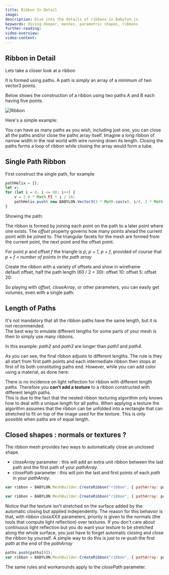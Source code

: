 ```yaml
---
title: Ribbon In Detail
image: 
description: Dive into the details of ribbons in Babylon.js.
keywords: diving deeper, meshes, parametric shapes, ribbons
further-reading:
video-overview:
video-content:
---
```


## Ribbon in Detail
Lets take a closer look at a ribbon
 
It is formed using paths. A path is simply an array of a minimum of two vector3 points.  

Below shows the construction of a ribbon using two paths A and B each having five points. 

![Ribbon](/img/how_to/ribbon/ribbon.png)

Here's a simple example:

<Playground id="#MZ7QRG#1194" title="Simple Ribbon Example" description="Simple ribbon example."/>

You can have as many paths as you wish, including just one, you can close all the paths and/or close the paths array itself. Imagine a long ribbon of narrow width in the real world with wire running down its length. Closing the paths forms a loop of ribbon while closing the array would form a tube.

## Single Path Ribbon

First construct the single path, for example
```javascript
pathHelix = [];
let v;
for (let i = 0; i <= 60; i++) {
	v = 2.0 * Math.PI * i / 20;
	pathHelix.push( new BABYLON.Vector3(3 * Math.cos(v), i/4, 3 * Math.sin(v)) );
}
```

Showing the path: <Playground id="#F6JW5W#12" title="Showing Ribbon Path" description="Simple example of showing ribbon path."/>

The ribbon is formed by joining each point on the path to a later point where one exists. The *offset* property governs how many points ahead the current point with be joined to. The triangular facets for the mesh are formed from the current point, the next point and the offset point.

For point *p* and offset *f* the triangle is *p*, *p + 1*, *p + f*, provided of course that *p + f &lt; number of points in the path array*

Create the ribbon with a variety of offsets and show in wireframe  
default offset, half the path length (60 / 2 = 30): <Playground id="#F6JW5W#13" title="Create a Ribbon Example 1" description="Simple example of creating a ribbon with varying properties."/> 
offset 10: <Playground id="#F6JW5W#14" title="Create a Ribbon Example 2" description="Simple example of creating a ribbon with varying properties."/> 
offset 5: <Playground id="#F6JW5W#15" title="Create a Ribbon Example 3" description="Simple example of creating a ribbon with varying properties."/> 
offset 20: <Playground id="#F6JW5W#16" title="Create a Ribbon Example 4" description="Simple example of creating a ribbon with varying properties."/>


So playing with _offset_, _closeArray_, or other parameters, you can easily get volumes, even with a single path: <Playground id="#F6JW5W#17" title="Create a Ribbon Example 5" description="Simple example of creating a ribbon with varying properties."/>

## Length of Paths
It's not mandatory that all the ribbon paths have the same length, but it is not recommended.  
The best way to emulate different lengths for some parts of your mesh is then to simply use many ribbons.
  
In this example: <Playground id="#88AZQ#16" title="Create a Ribbon With Path Lengths" description="Simple example of creating a ribbon using path lengths."/>
_path2_ and _path3_ are longer than _path1_ and _path4_.

As you can see, the final ribbon adjusts to different lengths. The rule is they all start from first path points and each intermediate ribbon then stops at first of its both constituting paths end. However, while you can add color using a material, as done here: <Playground id="#88AZQ#17" title="Create a Colored Ribbon" description="Simple example of creating a colred ribbon."/>

There is no incidence on light reflection for ribbon with different length paths. 
Therefore you **can't add a texture**  to a ribbon constructed with different length paths.  
This is due to the fact that the nested ribbon texturing algorithm only knows how to deal with a unique length for all paths. 
When applying a texture the algorithm assumes that the ribbon can be unfolded into a rectangle that can stretched to fit on top of the image used for the texture. 
This is only possible when paths are of equal length.

## Closed shapes : normals or textures ?

The ribbon mesh provides two ways to automatically close an unclosed shape.
  
* _closeArray_ parameter : this will add an extra unit ribbon between the last path and the first path of your _pathArray_.  
* _closePath_ parameter : this will join the last and first points of each _path_ in your _pathArray_.  

<Playground id="#3XMWZ#44" title="Start With An Unclosed Ribbon" description="Simple example of creating an unlcosed ribbon."/>

```javascript
var ribbon = BABYLON.MeshBuilder.CreateRibbon("ribbon", { pathArray: paths },  scene );
```  

<Playground id="#3XMWZ#45" title="Ribbon With CloseArray" description="Simple example of creating a ribbon With CloseArray set to true."/>

```javascript
var ribbon = BABYLON.MeshBuilder.CreateRibbon("ribbon", { pathArray: paths, closeArray: true },  scene );
```

<Playground id="#3XMWZ#49" title="Textured Ribbon" description="Simple example of creating a textured ribbon."/>

Notice that the texture isn't stretched on the surface added by the automatic closing but applied independently. 
The reason for this behavior is that, with ribbon _closeXXX_ parameters, priority is given to the normals (the tools that compute light reflection) over textures. 
If you don't care about continuous light reflection but you do want your texture to be stretched along the whole surface, 
you just have to forget automatic closing and close the ribbon by yourself. A simple way to do this is just to re-push the first _path_ at the end of the _pathArray_

<Playground id="#3XMWZ#50" title="Closed Textured Ribbon" description="Simple example of creating a closed textured ribbon."/>

```javascript
paths.push(paths[0]);
var ribbon = BABYLON.MeshBuilder.CreateRibbon("ribbon", { pathArray: paths },  scene );
``` 

The same rules and workarounds apply to the _closePath_ parameter.

<Playground id="#3XMWZ#52" title="Ribbon With ClosePath" description="Simple example of creating a ribbon with closePath set to true."/>

<Playground id="#3XMWZ#51" title="Textured Ribbon With ClosePath" description="Simple example of creating a textured ribbon with closePath set to true."/>